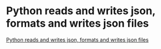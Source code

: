# Python reads and writes json, formats and writes json files
[Python reads and writes json, formats and writes json files](https://aiwithcloud.com/2022/09/15/python_reads_and_writes_json_formats_and_writes_json_files/)